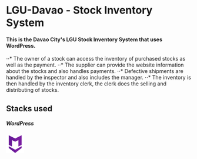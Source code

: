 # LGU-Davao - Stock Inventory System
#### This is the Davao City's LGU Stock Inventory System that uses WordPress.
⋅⋅* The owner of a stock can access the inventory of purchased stocks as well as the payment.
⋅⋅* The supplier can provide the website information about the stocks and also handles payments.
⋅⋅* Defective shipments are handled by the inspector and also includes the manager.
⋅⋅* The inventory is then handled by the inventory clerk, the clerk does the selling and distributing of stocks.

## Stacks used
##### WordPress
![alt text][logo]

[logo]: https://github.com/adam-p/markdown-here/raw/master/src/common/images/icon48.png "Wordpress"
